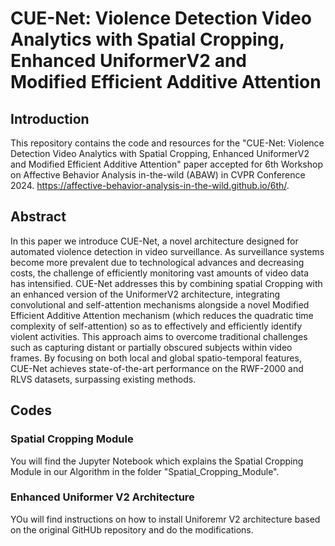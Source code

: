 # CUE-Net: Violence Detection Video Analytics with Spatial Cropping, Enhanced UniformerV2 and Modified Efficient Additive Attention

## Introduction
This repository contains the code and resources for the "CUE-Net: Violence Detection Video Analytics with Spatial Cropping, Enhanced UniformerV2 and Modified Efficient Additive Attention" paper accepted for 6th Workshop on Affective Behavior Analysis in-the-wild (ABAW) in CVPR Conference 2024. https://affective-behavior-analysis-in-the-wild.github.io/6th/.

## Abstract
In this paper we introduce CUE-Net, a novel architecture designed for automated violence detection in video surveillance. As surveillance systems become more prevalent due to technological advances and decreasing costs, the challenge of efficiently monitoring vast amounts of video data has intensified. CUE-Net addresses this by combining spatial Cropping with an enhanced version of the UniformerV2 architecture, integrating convolutional and self-attention mechanisms alongside a novel Modified Efficient Additive Attention mechanism (which reduces the quadratic time complexity of self-attention) so as to effectively and efficiently identify violent activities. This approach aims to overcome traditional challenges such as capturing distant or partially obscured subjects within video frames. By focusing on both local and global spatio-temporal features, CUE-Net achieves state-of-the-art performance on the RWF-2000 and RLVS datasets, surpassing existing methods.

## Codes

### Spatial Cropping Module

You will find the Jupyter Notebook which explains the Spatial Cropping Module in our Algorithm in the folder "Spatial_Cropping_Module".

### Enhanced Uniformer V2 Architecture

YOu will find instructions on how to install Uniforemr V2 architecture based on the original GitHUb repository and do the modifications.

